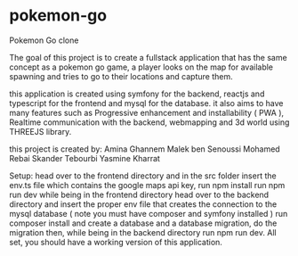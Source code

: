 # pokemon-go
Pokemon Go clone

The goal of this project is to create a fullstack application that has the same concept as a pokemon go game,
a player looks on the map for available spawning and tries to go to their locations and capture them.

this application is created using symfony for the backend, reactjs and typescript for the frontend and mysql for the database.
it also aims to have many features such as Progressive enhancement and installability ( PWA ), Realtime communication with the backend, webmapping and 3d world using THREEJS library.

this project is created by:
Amina Ghannem
Malek ben Senoussi
Mohamed Rebai
Skander Tebourbi
Yasmine Kharrat

Setup:
head over to the frontend directory and in the src folder insert the env.ts file which contains the google maps api key,
run npm install
run npm run dev while being in the frontend directory
head over to the backend directory and insert the proper env file that creates the connection to the mysql database ( note you must have composer and symfony installed )
run composer install and create a database and a database migration, do the migration then,
while being in the backend directory run npm run dev.
All set, you should have a working version of this application.
